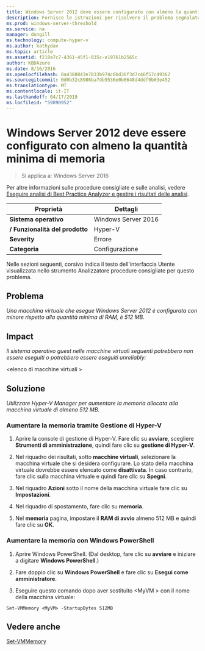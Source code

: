 ```yaml
---
title: Windows Server 2012 deve essere configurato con almeno la quantità minima di memoria
description: Fornisce le istruzioni per risolvere il problema segnalato da questa regola di Best Practices Analyzer.
ms.prod: windows-server-threshold
ms.service: na
manager: dongill
ms.technology: compute-hyper-v
ms.author: kathydav
ms.topic: article
ms.assetid: f218a7c7-4361-45f1-835c-e19761b2565c
author: KBDAzure
ms.date: 8/16/2016
ms.openlocfilehash: 8a4388043e7833b974c0bd36f3d7c46f57c49362
ms.sourcegitcommit: 0d0b32c8986ba7db9536e0b8648d4ddf9b03e452
ms.translationtype: MT
ms.contentlocale: it-IT
ms.lasthandoff: 04/17/2019
ms.locfileid: "59890952"
---
```

# <a name="windows-server-2012-should-be-configured-with-at-least-the-minimum-amount-of-memory"></a>Windows Server 2012 deve essere configurato con almeno la quantità minima di memoria

>Si applica a: Windows Server 2016

Per altre informazioni sulle procedure consigliate e sulle analisi, vedere [Eseguire analisi di Best Practice Analyzer e gestire i risultati delle analisi](https://go.microsoft.com/fwlink/p/?LinkID=223177).  
  
|Proprietà|Dettagli|  
|-|-|  
|**Sistema operativo**|Windows Server 2016|  
|**/ Funzionalità del prodotto**|Hyper-V|  
|**Severity**|Errore|  
|**Categoria**|Configurazione|  
  
Nelle sezioni seguenti, corsivo indica il testo dell'interfaccia Utente visualizzata nello strumento Analizzatore procedure consigliate per questo problema.  
  
## <a name="issue"></a>**Problema**  
*Una macchina virtuale che esegue Windows Server 2012 è configurata con minore rispetto alla quantità minima di RAM, è 512 MB.*  
  
## <a name="impact"></a>**Impact**  
*Il sistema operativo guest nelle macchine virtuali seguenti potrebbero non essere eseguiti o potrebbero essere eseguiti unreliably:*  
  
\<elenco di macchine virtuali >  
  
## <a name="resolution"></a>**Soluzione**  
*Utilizzare Hyper-V Manager per aumentare la memoria allocata alla macchina virtuale di almeno 512 MB.*  
  
### <a name="increase-the-memory-using-hyper-v-manager"></a>Aumentare la memoria tramite Gestione di Hyper-V  
  
1.  Aprire la console di gestione di Hyper-V. Fare clic su **avviare**, scegliere **Strumenti di amministrazione**, quindi fare clic su **gestione di Hyper-V**.  
  
2.  Nel riquadro dei risultati, sotto **macchine virtuali**, selezionare la macchina virtuale che si desidera configurare. Lo stato della macchina virtuale dovrebbe essere elencato come **disattivata**. In caso contrario, fare clic sulla macchina virtuale e quindi fare clic su **Spegni**.  
  
3.  Nel riquadro **Azioni** sotto il nome della macchina virtuale fare clic su **Impostazioni**.  
  
4.  Nel riquadro di spostamento, fare clic su **memoria**.  
  
5.  Nel **memoria** pagina, impostare il **RAM di avvio** almeno 512 MB e quindi fare clic su **OK**.  
  
### <a name="increase-the-memory-using-windows-powershell"></a>Aumentare la memoria con Windows PowerShell  
  
1.  Aprire Windows PowerShell. (Dal desktop, fare clic su **avviare** e iniziare a digitare **Windows PowerShell**.)  
  
2.  Fare doppio clic su **Windows PowerShell** e fare clic su **Esegui come amministratore**.  
  
3.  Eseguire questo comando dopo aver sostituito \<MyVM > con il nome della macchina virtuale:  
  
```  
Set-VMMemory <MyVM> -StartupBytes 512MB  
```  
  
## <a name="see-also"></a>Vedere anche  
[Set-VMMemory](https://technet.microsoft.com/library/hh848572.aspx)  
  



